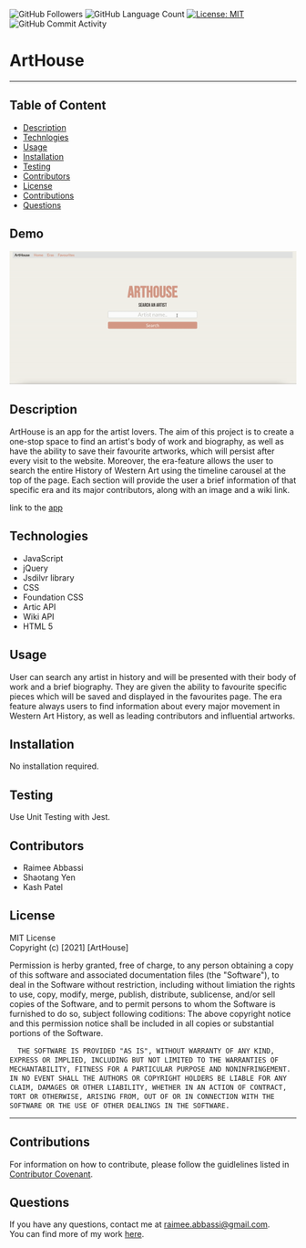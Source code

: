 
<img alt="GitHub Followers" src="https://img.shields.io/github/followers/Raimeeab"> <img alt="GitHub Language Count" src="https://img.shields.io/github/languages/count/Raimeeab/readme-generator">  [![License: MIT](https://img.shields.io/badge/License-MIT-yellow.svg)](https://opensource.org/licenses/MIT)  <img alt="GitHub Commit Activity" src="https://img.shields.io/github/commit-activity/w/Raimeeab/readme-generator">
# ArtHouse
---

## Table of Content 

* [Description](#description)
* [Technlogies](#technologies)
* [Usage](#usage)
* [Installation](#installation)
* [Testing](#testing)
* [Contributors](#contributors)
* [License](#license)
* [Contributions](#contributions)
* [Questions](#questions)

## Demo
![project-demo](https://raw.githubusercontent.com/Raimeeab/arthouse-project/main/Assets/images/Demos/arthouse-demo.gif)

## Description

ArtHouse is an app for the artist lovers. The aim of this project is to create a one-stop space to find an artist's body of work and biography, as well as have the ability to save their favourite artworks, which will persist after every visit to the website. Moreover, the era-feature allows the user to search the entire History of Western Art using the timeline carousel at the top of the page. Each section will provide the user a brief information of that specific era and its major contributors, along with an image and a wiki link.

link to the [app](https://raimeeab.github.io/arthouse-project/)

## Technologies

- JavaScript
-  jQuery
-  Jsdilvr library
-  CSS
-  Foundation CSS
-  Artic API
-  Wiki API
-  HTML 5
  

## Usage

User can search any artist in history and will be presented with their body of work and a brief biography. They are given the ability to favourite specific pieces which will be saved and displayed in the favourites page. The era feature always users to find information about every major movement in Western Art History, as well as leading contributors and influential artworks.

## Installation

No installation required.

## Testing

Use Unit Testing with Jest.

## Contributors
- Raimee Abbassi
-  Shaotang Yen
-  Kash Patel


## License
MIT License<br>
Copyright (c) [2021] [ArtHouse] <br>

Permission is herby granted, free of charge, to any person obtaining a copy of this software and associated documentation files (the "Software"), to deal in the Software without restriction, including without limiation the rights to use, copy, modify, merge, publish, distribute, sublicense, and/or sell copies of the Software, and to permit persons to whom the Software is furnished to do so, subject following coditions: 
      The above copyright notice and this permission notice shall be included in all copies or substantial portions of the Software. 
      
      THE SOFTWARE IS PROVIDED "AS IS", WITHOUT WARRANTY OF ANY KIND, EXPRESS OR IMPLIED, INCLUDING BUT NOT LIMITED TO THE WARRANTIES OF MECHANTABILITY, FITNESS FOR A PARTICULAR PURPOSE AND NONINFRINGEMENT. IN NO EVENT SHALL THE AUTHORS OR COPYRIGHT HOLDERS BE LIABLE FOR ANY CLAIM, DAMAGES OR OTHER LIABILITY, WHETHER IN AN ACTION OF CONTRACT, TORT OR OTHERWISE, ARISING FROM, OUT OF OR IN CONNECTION WITH THE SOFTWARE OR THE USE OF OTHER DEALINGS IN THE SOFTWARE.

---

## Contributions
For information on how to contribute, please follow the guidlelines listed in [Contributor Covenant](https://www.contributor-covenant.org/).

## Questions 
If you have any questions, contact me at raimee.abbassi@gmail.com. <br>
You can find more of my work [here](https://github.com/Raimeeab).
